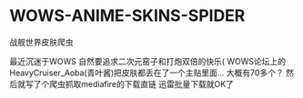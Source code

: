 # WOWS-ANIME-SKINS-SPIDER
战舰世界皮肤爬虫

最近沉迷于WOWS
自然要追求二次元窑子和打炮双倍的快乐(
WOWS论坛上的HeavyCruiser_Aoba(青叶酱)把皮肤都丢在了一个主贴里面...
大概有70多个？
然后就写了个爬虫抓取mediafire的下载直链
迅雷批量下载就OK了
